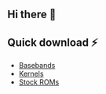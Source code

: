 ## Hi there 👋

## Quick download ⚡️
* [Basebands](https://github.com/Sony-Ericsson-Xperia-X8/Sony-Ericsson-X8-Basebands/archive/refs/tags/v1.0.0.zip)
* [Kernels](https://github.com/Sony-Ericsson-Xperia-X8/Sony-Ericsson-X8-Kernels/archive/refs/tags/v1.0.0.zip)
* [Stock ROMs](https://www.mediafire.com/file/vzya4u9vcpuargv/Sony-Ericsson-X8-Stock-ROMs.zip/file)
